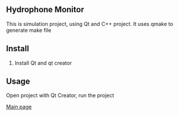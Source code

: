 ## Hydrophone Monitor

This is simulation project, using Qt and C++ project. It uses qmake to generate make file

## Install

1. Install Qt and qt creator


## Usage

Open project with Qt Creator, run the project

[Main page](./docs/plot.png)

